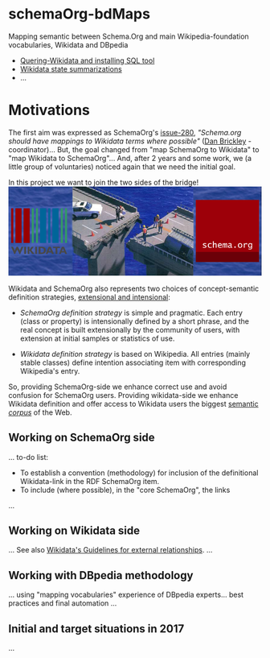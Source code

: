 # schemaOrg-bdMaps

Mapping semantic between Schema.Org and main Wikipedia-foundation vocabularies, Wikidata and DBpedia

* [Quering-Wikidata and installing SQL tool](docs/quering-Wikidata.md)
* [Wikidata state summarizations](docs/reports.md)
* ...

# Motivations

The first aim was expressed as SchemaOrg's [issue-280](https://github.com/schemaorg/schemaorg/issues/280), *"Schema.org should have mappings to Wikidata terms where possible"* ([Dan Brickley](https://github.com/danbri) - coordinator)... But, the goal changed from "map SchemaOrg to Wikidata" to "map Wikidata to SchemaOrg"... And, after 2 years and some work, we (a little group of voluntaries) noticed again that we need the initial goal.

In this project we want to join the two sides of the bridge!
![](assets/Wd2Sc-bridge-fail.jpg)

Wikidata and SchemaOrg also represents two choices of concept-semantic definition strategies, [extensional and intensional](https://en.wikipedia.org/wiki/Extensional_and_intensional_definitions):

* *SchemaOrg definition strategy* is simple and pragmatic. Each entry (class or property) is intensionally defined by a short  phrase, and the real concept is built extensionally by the community of users, with extension at initial samples or statistics of use.

* *Wikidata definition strategy* is based on Wikipedia. All entries (mainly stable classes) define intention associating item with corresponding Wikipedia's entry.

So, providing SchemaOrg-side we enhance correct use and avoid confusion for SchemaOrg users.  Providing wikidata-side we enhance Wikidata definition and offer access to Wikidata users the biggest [semantic *corpus*](https://en.wikipedia.org/wiki/Corpus_linguistics) of the Web.

## Working on SchemaOrg side
... to-do list:

* To establish a convention (methodology) for inclusion of the definitional Wikidata-link in the RDF SchemaOrg item.
* To include (where possible), in the "core SchemaOrg", the links

...

## Working on Wikidata side
...
See  also [Wikidata's Guidelines for external relationships](https://www.wikidata.org/wiki/Help:Statements/Guidelines_for_external_relationships#schema_case).
...

## Working with DBpedia methodology

... using "mapping vocabularies"  experience of DBpedia experts... best practices and final automation ...

## Initial and target situations in 2017
...
